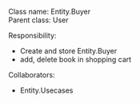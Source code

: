 Class name: Entity.Buyer \
Parent class: User

Responsibility:
* Create and store Entity.Buyer
* add, delete book in shopping cart

Collaborators:
* Entity.Usecases